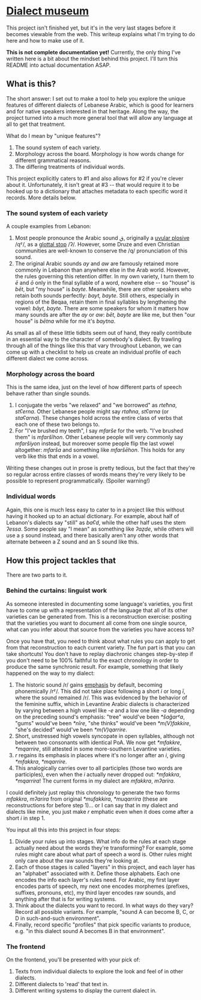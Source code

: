 # [Dialect museum](https://write.lebn.xyz)

This project isn't finished yet, but it's in the very last stages before it becomes viewable from the web.
This writeup explains what I'm trying to do here and how to make use of it.

**This is not complete documentation yet!** Currently, the only thing I've written here is a bit about the
mindset behind this project. I'll turn this README into actual documentation ASAP.

## What is this?

The short answer: I set out to make a tool to help you explore the unique features of different
dialects of Lebanese Arabic, which is good for learners and for native speakers interested in that heritage.
Along the way, the project turned into a much more general tool that will allow any language at all to get that
treatment.

What do I mean by "unique features"?

1. The sound system of each variety.
2. Morphology across the board. Morphology is how words change for different grammatical reasons.
3. The differing treatments of individual words.

This project explicitly caters to #1 and also allows for #2 if you're clever about it. Unfortunately, it isn't great
at #3 -- that would require it to be hooked up to a dictionary that attaches metadata to each specific
word it records. More details below.

### The sound system of each variety
A couple examples from Lebanon:
1. Most people pronounce the Arabic sound ق, originally a
  [uvular plosive](https://en.wikipedia.org/wiki/Voiceless_uvular_stop) /qˤ/, as a
  [glottal stop](https://en.wikipedia.org/wiki/Glottal_stop) /ʔ/. However, some Druze and even Christian
  communities are well-known to conserve the /q/ pronunciation of this sound.
2. The original Arabic sounds *ay* and *aw* are famously retained more commonly in Lebanon than anywhere
  else in the Arab world. However, the rules governing this retention differ. In my own variety, I turn
  them to *ē* and *ō* only in the final syllable of a word, nowhere else -- so "house" is *bēt*, but "my
  house" is *bayte*. Meanwhile, there are other speakers who retain both sounds perfectly: *bayt, bayte*.
  Still others, especially in regions of the Beqaa, retain them in final syllables by lengthening the
  vowel: *bāyt, bayte*. There are some speakers for whom it matters how many sounds are after the *ay*
  or *aw*: *bēt, bayte* are like me, but then "our house" is *bētna* while for me it's *baytna*.

As small as all of these little tidbits seem out of hand, they really contribute in an essential way to
the character of somebody's dialect. By trawling through all of the things like this that vary throughout
Lebanon, we can come up with a checklist to help us create an individual profile of each different dialect
we come across.

### Morphology across the board
This is the same idea, just on the level of how different parts of speech behave rather than single sounds.

1. I conjugate the verbs "we relaxed" and "we borrowed" as *rteħna*, *stʕerna*. Other Lebanese people might
   say *rtaħna*, *stʕarna* (or *staʕarna*). These changes hold across the entire class of verbs that each
   one of these two belongs to.
2. For "I've brushed my teeth", I say *mfarše* for the verb. "I've brushed them" is *mfaršīhon*. Other
   Lebanese people will very commonly say *mfaršíyon* instead, but moreover some people flip the last
   vowel altogether: *mfarša* and something like *mfaršēhon*. This holds for any verb like this that
   ends in a vowel.

Writing these changes out in prose is pretty tedious, but the fact that they're so regular across entire
classes of words means they're very likely to be possible to represent programmatically. (Spoiler warning!)

### Individual words
Again, this one is much less easy to cater to in a project like this without having it hooked up to an actual
dictionary. For example, about half of Lebanon's dialects say "still" as *baʕd*, while the other half uses
the stem *ʔessa*. Some people say "I mean" as something like *ʔaẓde*, while others will use a *ṣ* sound instead,
and there basically aren't any other words that alternate between a Z sound and an S sound like this.

## How this project tackles that

There are two parts to it.

### Behind the curtains: linguist work

As someone interested in documenting some language's varieties, you first have to come up with a representation
of the language that all of its other varieties can be generated from. This is a reconstruction exercise:
positing that the varieties you want to document all come from one single source, what can you infer about that
source from the varieties you have access to?

Once you have that, you need to think about what rules you can apply to get from that reconstruction to each
current variety. The fun part is that you can take shortcuts! You don't have to replay diachronic changes
step-by-step if you don't need to be 100% faithful to the exact chronology in order to produce the same
synchronic result. For example, something that likely happened on the way to my dialect:

1. The historic sound /r/ gains [emphasis](https://en.wikipedia.org/wiki/Emphatic_consonant) by default, becoming
   phonemically /rˤ/. This did not take place following a short *i* or long *ī*, where the sound remained /r/.
   This was evidenced by the behavior of the feminine suffix, which in Levantine Arabic dialects is characterized
   by varying between a high vowel like *-e* and a low one like *-a* depending on the preceding sound's emphasis:
   "tree" would've been _\*šaǧarˤa_, "gums" would've been _\*nīre_, "she thinks" would've been _\*m(V)fakkire_,
   "she's decided" would've been _\*m(V)qarrire_.
2. Short, unstressed high vowels syncopate in open syllables, although not between two consonants with identical PoA.
   We now get _\*mfakkre_, _\*mqarrire_, still attested in some more-southern Levantine varieties.
3. *r* regains its emphasis in places where it's no longer after an *i*, giving  _\*mfakkra_, _\*mqarrire_.
4. This analogically carries over to all participles (those two words are participles), even when the *i* actually never
   dropped out:  _\*mfakkra_, _\*mqarrira_! The current forms in my dialect are *mfakkra*, *mʔarira*.

I could definitely just replay this chronology to generate the two forms *mfakkra*, *mʔarira* from original _\*mufakkira_,
_\*muqarrira_ (these are reconstructions for before step 1)... or I can say that in my dialect and dialects
like mine, you just make *r* emphatic even when it does come after a short *i* in step 1.

You input all this into this project in four steps:

1. Divide your rules up into stages. What info do the rules at each stage actually need about the words they're
   transforming? For example, some rules might care about what part of speech a word is. Other rules might only
   care about the raw sounds they're looking at.
2. Each of those stages is called "layers" in this project, and each layer has an "alphabet" associated with it.
   Define those alphabets. Each one encodes the info each layer's rules need. For Arabic, my first layer encodes parts of
   speech, my next one encodes morphemes (prefixes, suffixes, pronouns, etc), my third layer encodes raw sounds,
   and anything after that is for writing systems.
3. Think about the dialects you want to record. In what ways do they vary? Record all possible variants. For example,
   "sound A can become B, C, or D in such-and-such environment".
4. Finally, record specific "profiles" that pick specific variants to produce, e.g. "in this dialect sound A becomes
   B in that environment".

### The frontend

On the frontend, you'll be presented with your pick of:

1. Texts from individual dialects to explore the look and feel of in other dialects.
2. Different dialects to 'read' that text in.
3. Different writing systems to display the current dialect in.
